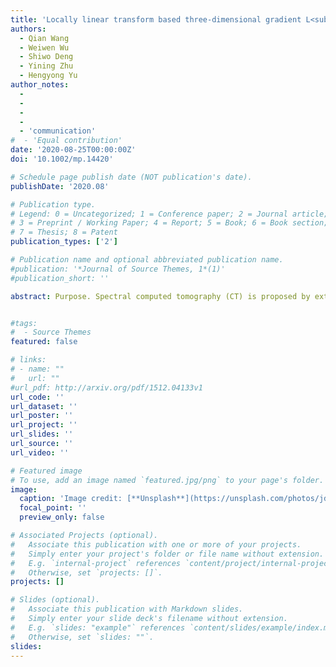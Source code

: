 ```yaml
---
title: 'Locally linear transform based three-dimensional gradient L<sub>0</sub>  -norm minimization for spectral CT reconstruction'
authors:
  - Qian Wang
  - Weiwen Wu
  - Shiwo Deng
  - Yining Zhu
  - Hengyong Yu
author_notes:
  - 
  - 
  - 
  - 
  - 'communication'
#  - 'Equal contribution'
date: '2020-08-25T00:00:00Z'
doi: '10.1002/mp.14420'

# Schedule page publish date (NOT publication's date).
publishDate: '2020.08'

# Publication type.
# Legend: 0 = Uncategorized; 1 = Conference paper; 2 = Journal article;
# 3 = Preprint / Working Paper; 4 = Report; 5 = Book; 6 = Book section;
# 7 = Thesis; 8 = Patent
publication_types: ['2']

# Publication name and optional abbreviated publication name.
#publication: '*Journal of Source Themes, 1*(1)'
#publication_short: ''

abstract: Purpose. Spectral computed tomography (CT) is proposed by extending the conventional CT along the energy dimension. One newly implementation is to employ an energy-discriminating photon counting detector (PCD), which can distinguish photon energy and divide a whole x-ray spectrum into several energy bins with appropriate post-processing steps. The state-of-the-art PCD-based spectral CT has superior energy resolution and material distinguishability, and it further has a great potential in both medical and industrial applications. To improve the reconstruction quality and decomposition accuracy, in this work, we propose an optimization-based spectral CT reconstruction method with an innovational sparsity constraint. Methods. We first employ a locally linear transform to the reconstructed channel images, and the structural similarity along the spectral dimension is effectively converted to a one-dimensional (1D) gradient sparsity. Then, combining the prior knowledge of piecewise constant in the spatial domain (e.g., a two-dimensional (2D) gradient sparsity feature), we unify both spectral and spatial dimensions and establish a joint three-dimensional (3D) gradient sparsity. In addition, we use the L<sub>0</sub> -norm to measure the proposed sparsity and incorporate it as a smoothness constraint to concretize a general optimization framework. Furthermore, we develop the corresponding iterative algorithm to solve the optimization problem.Results. Both visual results and quantitative indexes of numerical simulations and phantom experiments demonstrate the proposed method outperform the conventional filtered backprojection (FBP), total variation (TV), 2D L<sub>0</sub> -norm (L<sub>0</sub> ), and TV with low rank (TVLR)-based methods. From the image and ROI comparisons, we find the proposed method performs well in noise suppression, detail maintenance, and decomposition accuracy. However, the FBP suffers severe noise, the TV and L<sub>0</sub> are difficult to work consistently among different energy bins, and the TVLR fails to avoid gray value shift. The image quality assessments, such as peak signal-to-noise ratio (PSNR), normal mean absolute deviation (NMAD). and structural similarity (SSIM), also consistently indicate the proposed method can effectively removing noise and keeping fine structures in both channel-wise reconstructions and material decompositions.Conclusions. By employing a locally linear transform, the structural similarity among spectral channel images is converted to a 1D gradient sparsity and the gray value shift is effectively avoided when the difference measurement is minimized. The 3D L<sub>0</sub> -norm jointly and uniformly measures the gradient sparsity in both spectral and spatial dimensions. The cooperation of locally linear transform and 3D L<sub>0</sub> -norm well reinforces the global sparse features and keeps the correlation along spectral dimension without bringing gray-value distortions. The corresponding constraint optimization model is fast and stably solved by using an alternative direction technique. Both numerical simulations and phantom experiments confirm the superior performance of the proposed method in noise suppression, structure maintenance, and accurate decomposition.


#tags:
#  - Source Themes
featured: false

# links:
# - name: ""
#   url: ""
#url_pdf: http://arxiv.org/pdf/1512.04133v1
url_code: ''
url_dataset: ''
url_poster: ''
url_project: ''
url_slides: ''
url_source: ''
url_video: ''

# Featured image
# To use, add an image named `featured.jpg/png` to your page's folder.
image:
  caption: 'Image credit: [**Unsplash**](https://unsplash.com/photos/jdD8gXaTZsc)'
  focal_point: ''
  preview_only: false

# Associated Projects (optional).
#   Associate this publication with one or more of your projects.
#   Simply enter your project's folder or file name without extension.
#   E.g. `internal-project` references `content/project/internal-project/index.md`.
#   Otherwise, set `projects: []`.
projects: []

# Slides (optional).
#   Associate this publication with Markdown slides.
#   Simply enter your slide deck's filename without extension.
#   E.g. `slides: "example"` references `content/slides/example/index.md`.
#   Otherwise, set `slides: ""`.
slides:
---
```

